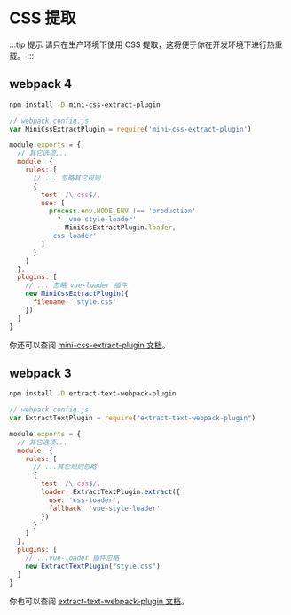 # CSS 提取

:::tip 提示
请只在生产环境下使用 CSS 提取，这将便于你在开发环境下进行热重载。
:::

## webpack 4

``` bash
npm install -D mini-css-extract-plugin
```

``` js
// webpack.config.js
var MiniCssExtractPlugin = require('mini-css-extract-plugin')

module.exports = {
  // 其它选项...
  module: {
    rules: [
      // ... 忽略其它规则
      {
        test: /\.css$/,
        use: [
          process.env.NODE_ENV !== 'production'
            ? 'vue-style-loader'
            : MiniCssExtractPlugin.loader,
          'css-loader'
        ]
      }
    ]
  },
  plugins: [
    // ... 忽略 vue-loader 插件
    new MiniCssExtractPlugin({
      filename: 'style.css'
    })
  ]
}
```

你还可以查阅 [mini-css-extract-plugin 文档](https://github.com/webpack-contrib/mini-css-extract-plugin)。

## webpack 3

``` bash
npm install -D extract-text-webpack-plugin
```

``` js
// webpack.config.js
var ExtractTextPlugin = require("extract-text-webpack-plugin")

module.exports = {
  // 其它选项...
  module: {
    rules: [
      // ...其它规则忽略
      {
        test: /\.css$/,
        loader: ExtractTextPlugin.extract({
          use: 'css-loader',
          fallback: 'vue-style-loader'
        })
      }
    ]
  },
  plugins: [
    // ...vue-loader 插件忽略
    new ExtractTextPlugin("style.css")
  ]
}
```

你也可以查阅 [extract-text-webpack-plugin 文档](https://github.com/webpack-contrib/extract-text-webpack-plugin)。
